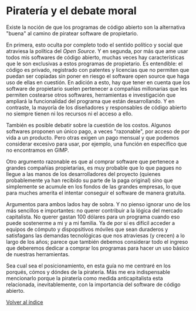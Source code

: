 # Piratería y el debate moral

Existe la noción de que los programas de código abierto son la alternativa "buena" al camino de piratear software de propietario.

En primera, esto oculta por completo todo el sentido político y social que atraviesa la política del _Open Source_. Y en segunda, por más que ame usar todos mis softwares de código abierto, muchas veces hay características que le son exclusivas a estos programas de propietario. Es entendible: el código es privado, registrado con patentes y licencias que no permiten que puedan ser copiadas sin poner en riesgo el software open source que haga uso de ellas en cuestión. En adición a esto, hay que tener en cuenta que los software de propietario suelen pertenecer a compañías millonarias que les permiten costearse otros softwares, herramientas e investigación que ampliará la funcionalidad del programa que están desarrollando. Y en contraste, la mayoría de los diseñadores y responsables de código abierto no siempre tienen ni los recursos ni el acceso a ello.

También es posible debatir sobre la cuestión de los costos. Algunos softwares proponen un único pago, a veces "razonable", por acceso de por vida a un producto. Pero otras exigen un pago mensual y que podemos considerar excesivo para usar, por ejemplo, una función en específico que no encontramos en GIMP.

Otro argumento razonable es que al comprar software que pertenece a grandes compañías propietarias, es muy probable que lo que pagues no llegue a las manos de los desarrolladores del proyecto (quienes probablemente ya han recibido su parte de la paga original) sino que simplemente se acumule en los fondos de las grandes empresas, lo que para muches amerita el intentar conseguir el software de manera gratuita.

Argumentos para ambos lados hay de sobra. Y no pienso ignorar uno de los más sencillos e importantes: no querer contribuir a la lógica del mercado capitalista. No querer gastan 100 dólares para un programa cuando eso puede sostenerme a mi y a mi familia. Ya de por sí es difícil acceder a equipos de cómputo y dispopsitivos móviles que sean duraderos y satisfagans las demandas tecnológicas que nos atraviesas (y crecen) a lo largo de los años; parece que también debemos considerar todo el ingreso que deberemos dedicar a comprar los programas para hacer un uso básico de nuestras herramientas.

Sea cual sea el posicionamiento, en esta guía no me centraré en los porqués, cómos y dóndes de la piratería. Más me era indispensable mencionarlo porque la piratería como medida anticapitalista esta relacionada, inevitablemente, con la importancia del software de código abierto.







[Volver al índice](contenidos.md)
